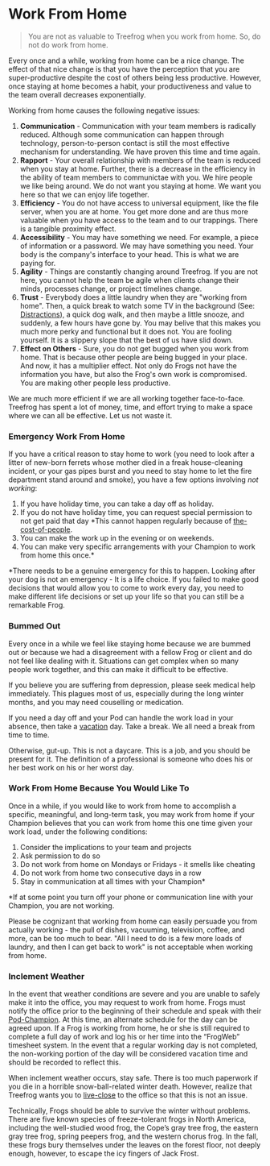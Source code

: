# Work From Home

> You are not as valuable to Treefrog when you work from home. So, do not do work from home.

Every once and a while, working from home can be a nice change. The effect of that nice change is that you have the perception that you are super-productive despite the cost of others being less productive. However, once staying at home becomes a habit, your productiveness and value to the team overall decreases exponentially.

Working from home causes the following negative issues:

1. **Communication** - Communication with your team members is radically reduced. Although some communication can happen through technology, person-to-person contact is still the most effective mechanism for understanding. We have proven this time and time again.
2. **Rapport** - Your overall relationship with members of the team is reduced when you stay at home. Further, there is a decrease in the efficiency in the ability of team members to communictae with you. We hire people we like being around. We do not want you staying at home. We want you here so that we can enjoy life together.
3. **Efficiency** - You do not have access to universal equipment, like the file server, when you are at home. You get more done and are thus more valuable when you have access to the team and to our trappings. There is a tangible proximity effect.
4. **Accessibility** - You may have something we need. For example, a piece of information or a password. We may have something you need. Your body is the company's interface to your head. This is what we are paying for.
5. **Agility** - Things are constantly changing around Treefrog. If you are not here, you cannot help the team be agile when clients change their minds, processes change, or project timelines change.
6. **Trust** - Everybody does a little laundry when they are "working from home". Then, a quick break to watch some TV in the background (See: [Distractions](manual/Distractions)), a quick dog walk, and then maybe a little snooze, and suddenly, a few hours have gone by. You may belive that this makes you much more perky and functional but it does not. You are fooling yourself. It is a slippery slope that the best of us have slid down.
7. **Effect on Others** - Sure, you do not get bugged when you work from home. That is because other people are being bugged in your place. And now, it has a multiplier effect. Not only do Frogs not have the information you have, but also the Frog's own work is compromised. You are making other people less productive.

We are much more efficient if we are all working together face-to-face. Treefrog has spent a lot of money, time, and effort trying to make a space where we can all be effective. Let us not waste it.

### Emergency Work From Home

If you have a critical reason to stay home to work (you need to look after a litter of new-born ferrets whose mother died in a freak house-cleaning incident, or your gas pipes burst and you need to stay home to let the fire department stand around and smoke), you have a few options involving *not working*:

1. If you have holiday time, you can take a day off as holiday.
2. If you do not have holiday time, you can request special permission to not get paid that day *This cannot happen regularly because of [the-cost-of-people](manual/the-cost-of-people.md).
3. You can make the work up in the evening or on weekends.
4. You can make very specific arrangements with your Champion to work from home this once.*

*There needs to be a genuine emergency for this to happen. Looking after your dog is not an emergency - It is a life choice. If you failed to make good decisions that would allow you to come to work every day, you need to make different life decisions or set up your life so that you can still be a remarkable Frog.

### Bummed Out

Every once in a while we feel like staying home because we are bummed out or because we had a disagreement with a fellow Frog or client and do not feel like dealing with it. Situations can get complex when so many people work together, and this can make it difficult to be effective.

If you believe you are suffering from depression, please seek medical help immediately. This plagues most of us, especially during the long winter months, and you may need couselling or medication.

If you need a day off and your Pod can handle the work load in your absence, then take a [vacation](manual/vacation.md) day. Take a break. We all need a break from time to time.

Otherwise, gut-up. This is not a daycare. This is a job, and you should be present for it. The definition of a professional is someone who does his or her best work on his or her worst day.

### Work From Home Because You Would Like To

Once in a while, if you would like to work from home to accomplish a specific, meaningful, and long-term task, you may work from home if your Champion believes that you can work from home this one time given your work load, under the following conditions:

1. Consider the implications to your team and projects
2. Ask permission to do so
3. Do not work from home on Mondays or Fridays - it smells like cheating
4. Do not work from home two consecutive days in a row
5. Stay in communication at all times with your Champion*

*If at some point you turn off your phone or communication line with your Champion, you are not working.

Please be cognizant that working from home can easily persuade you from actually working - the pull of dishes, vacuuming, television, coffee, and more, can be too much to bear. "All I need to do is a few more loads of laundry, and then I can get back to work" is not acceptable when working from home.

### Inclement Weather

In the event that weather conditions are severe and you are unable to safely make it into the office, you may request to work from home. Frogs must notify the office prior to the beginning of their schedule and speak with their [Pod-Champion](manual/pod-champion.md). At this time, an alternate schedule for the day can be agreed upon. If a Frog is working from home, he or she is still required to complete a full day of work and log his or her time into the “FrogWeb” timesheet system. In the event that a regular working day is not completed, the non-working portion of the day will be considered vacation time and should be recorded to reflect this.

When inclement weather occurs, stay safe. There is too much paperwork if you die in a horrible snow-ball-related winter death. However, realize that Treefrog wants you to [live-close](manual/live-close.md) to the office so that this is not an issue.

Technically, Frogs should be able to survive the winter without problems. There are five known species of freeze-tolerant frogs in North America, including the well-studied wood frog, the Cope’s gray tree frog, the eastern gray tree frog, spring peepers frog, and the western chorus frog. In the fall, these frogs bury themselves under the leaves on the forest floor, not deeply enough, however, to escape the icy fingers of Jack Frost.


